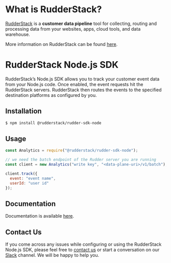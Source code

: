 # What is RudderStack?

[RudderStack](https://rudderstack.com/) is a **customer data pipeline** tool for collecting, routing and processing data from your websites, apps, cloud tools, and data warehouse.

More information on RudderStack can be found [here](https://github.com/rudderlabs/rudder-server).

# RudderStack Node.js SDK

RudderStack’s Node.js SDK allows you to track your customer event data from your Node.js code. Once enabled, the event requests hit the RudderStack servers. RudderStack then routes the events to the specified destination platforms as configured by you.

## Installation

```bash
$ npm install @rudderstack/rudder-sdk-node
```

## Usage

```js
const Analytics = require("@rudderstack/rudder-sdk-node");

// we need the batch endpoint of the Rudder server you are running
const client = new Analytics("write key", "<data-plane-uri>/v1/batch"); 

client.track({
  event: "event name",
  userId: "user id"
});
```

## Documentation

Documentation is available [here](https://docs.rudderstack.com/rudderstack-sdk-integration-guides/rudderstack-node-sdk).

## Contact Us

If you come across any issues while configuring or using the RudderStack Node.js SDK, please feel free to [contact us](https://rudderstack.com/contact/) or start a conversation on our [Slack](https://resources.rudderstack.com/join-rudderstack-slack) channel. We will be happy to help you.
